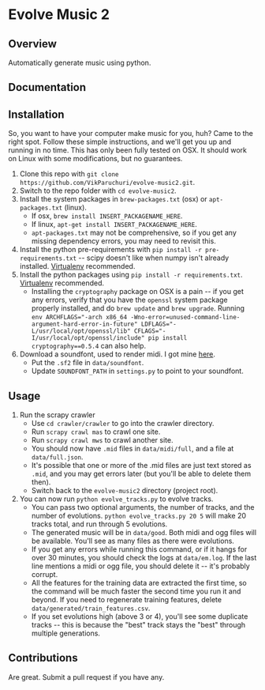 Evolve Music 2
====================

Overview
---------------------
Automatically generate music using python.

Documentation
---------------------

## Installation

So, you want to have your computer make music for you, huh?  Came to the right spot.  Follow these simple instructions, and we'll get you up and running in no time.  This has only been fully tested on OSX.  It should work on Linux with some modifications, but no guarantees.

1.  Clone this repo with `git clone https://github.com/VikParuchuri/evolve-music2.git`.
2.  Switch to the repo folder with `cd evolve-music2`.
3.  Install the system packages in `brew-packages.txt` (osx) or `apt-packages.txt` (linux).
    * If osx, `brew install INSERT_PACKAGENAME_HERE`.
    * If linux, `apt-get install INSERT_PACKAGENAME_HERE`.
    * `apt-packages.txt` may not be comprehensive, so if you get any missing dependency errors, you may need to revisit this.
4.  Install the python pre-requirements with `pip install -r pre-requirements.txt` -- scipy doesn't like when numpy isn't already installed.  [Virtualenv](https://virtualenv.pypa.io/en/latest/) recommended.
5.  Install the python packages using `pip install -r requirements.txt`.  [Virtualenv](https://virtualenv.pypa.io/en/latest/) recommended.
    * Installing the `cryptography` package on OSX is a pain -- if you get any errors, verify that you have the `openssl` system package properly installed, and do `brew update` and `brew upgrade`.  Running `env ARCHFLAGS="-arch x86_64 -Wno-error=unused-command-line-argument-hard-error-in-future" LDFLAGS="-L/usr/local/opt/openssl/lib" CFLAGS="-I/usr/local/opt/openssl/include" pip install cryptography==0.5.4` can also help.
6.  Download a soundfont, used to render midi.  I got mine [here](http://www.schristiancollins.com/soundfonts/GeneralUser_GS_1.44-FluidSynth.zip).
    * Put the `.sf2` file in `data/soundfont`.
    * Update `SOUNDFONT_PATH` in `settings.py` to point to your soundfont.
    
## Usage

1.  Run the scrapy crawler
    * Use `cd crawler/crawler` to go into the crawler directory.
    * Run `scrapy crawl mas` to crawl one site.
    * Run `scrapy crawl mws` to crawl another site.
    * You should now have `.mid` files in `data/midi/full`, and a file at `data/full.json`.
    * It's possible that one or more of the .mid files are just text stored as `.mid`, and you may get errors later (but you'll be able to delete them then).
    * Switch back to the `evolve-music2` directory (project root).
2.  You can now run `python evolve_tracks.py` to evolve tracks.
    * You can pass two optional arguments, the number of tracks, and the number of evolutions.  `python evolve_tracks.py 20 5` will make 20 tracks total, and run through 5 evolutions.
    * The generated music will be in `data/good`.  Both midi and ogg files will be available.  You'll see as many files as there were evolutions.
    * If you get any errors while running this command, or if it hangs for over 30 minutes, you should check the logs at `data/em.log`. If the last line mentions a midi or ogg file, you should delete it -- it's probably corrupt.
    * All the features for the training data are extracted the first time, so the command will be much faster the second time you run it and beyond.  If you need to regenerate training features, delete `data/generated/train_features.csv`.
    * If you set evolutions high (above 3 or 4), you'll see some duplicate tracks -- this is because the "best" track stays the "best" through multiple generations.
    
Contributions
---------------------

Are great.  Submit a pull request if you have any.